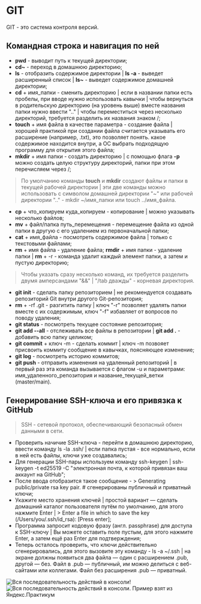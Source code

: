 # GIT
GIT - это система контроля версий. <br>

 ## Командная строка и навигация по ней

 * **pwd** - выводит путь к текущей директории;
 * **cd~** - переход в домашнюю директорию;
 * **ls** - отобразить содержимое директории | **ls -a** - выведет расширенный список | **ls~** - выведет содержимое домашней директории;
 * **cd** + имя_папки - сменить директорию | если в названии папки есть пробелы, при вводе нужно использовать кавычки | чтобы вернуться в родительскую директорию (на уровень выше) вместе названия папки нужно ввести ".." | чтобы переместиться через несколько директорий, требуется разделить их названия знаком /;
 * **touch** + имя файла в качестве параметра - создание файла | хорошей практикой при создании файла считается указывать его расширение (например, .txt), это позволяет понять. какое содержимое находится внутри, а ОС выбрать подходящую программу для открытия этого файла;
 * **mkdir** + имя папки - создать директорию | с помощью флага **-p** можно создать целую структуру директорий, папки при этом перечисляем через /;
 >По умолчанию команды **touch** и **mkdir** создают файлы и папки в текущей рабочей директории | эти две команды можно использовать с символом домашней директории "~" или рабочей директории ".." - mkdir ~/имя_папки или touch ../имя_файла.
 * **cp** + что_копируем куда_копируем - копирование | можно указывать несколько файлов;
 * **mv** + файл/папка путь_перемещения - перемещение файла из одной папки в другую с его удалением из первоначальной папки;
 * **cat** + имя_файла - посмотреть содержимое файла | только с текстовыми файлами;
 * **rm** + имя файла - удаление файла;
 **rmdir** + имя папки - удаление папки | **rm** + -r - команда удалит каждый элемент папки, а затем и пустую директорию;
 >Чтобы указать сразу несколько команд, их требуется разделить двумя амперсандами "&&" | "/tab дважды" - корневая директория.
 * **git init** - сделать папку репозиторием | не рекомендуется создавать репозиторий Git внутри другого Git-репозитория;
 * **rm** + -rf .git - разгитить папку | ключ "-r" позволяет удалять папки вместе с их содержимым, ключ "-f" избавляет от вопросов по поводу удаления;
 * **git status** - посмотреть текущее состояние репозитория;
 * **git add --all** - отслеживать все файлы в репозитории | **git add .** - добавить всю папку целиком;
 * **git commit** + ключ -m - сделать коммит | ключ -m позвояет присвоить коммиту сообщение в кавычках, поясняющее изменение;
 * **git log** - посмотреть историю коммитов;
 * **git push** - отправить изменения на удаленный репозиторий | в первый раз эта команда вызывается с флагом -u и параметрами: имя_удаленного_репозитория и название_текущей_ветки (master/main).

 ## Генерирование SSH-ключа и его привязка к GitHub

 >SSH - сетевой протокол, обеспечивающий безопасный обмен данными в сети.

 * Проверить начичие SSH-ключа - перейти в домашнюю директорию, ввести команду ls -la .ssh/ | если папка пустая - все нормально, если в ней есть файлы, ключи уже создавались;
 * Для генерации SSH-пары используем команду ssh-keygen | ssh-keygen -t ed25519 -C "электронная почта, к которой привязан ваш аккаунт на GitHub";
 * После ввода отобразится такое сообщение - > Generating public/private rsa key pair. # сгенерированы публичный и приватный ключи;
 * Укажите место хранения ключей | простой вариант — сделать домашний каталог пользователя путём по умолчанию, для этого нажмите Enter | > Enter a file in which to save the key (/Users/you/.ssh/id_rsa): [Press enter];
 * Программа запросит кодовую фразу (англ. passphrase) для доступа к SSH-ключу | Вы можете оставить поле пустым, для этого нажмите Enter, а затем ещё раз Enter для подтверждения;
 * Теперь осталось проверить, что ключи действительно сгенерировались, для этого вызовите эту команду - ls -a ~/.ssh | на экране должны появиться два файла — один с расширением .pub, другой — без. Файл в .pub — публичный, им можно делиться с веб-сайтами или коллегами. Файл без расширения .pub — приватный. 

 ![Вся последовательность действий в консоли](https://pictures.s3.yandex.net/resources/M2_T4_01_1684937563.png)!
 ![Вся последовательность действий в консоли. Пример взят из Яндекс.Практикум](https://pictures.s3.yandex.net/resources/M2_T4_01_1684937563.png "подсказка")


